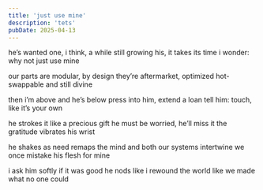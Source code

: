 ```yaml
---
title: 'just use mine'
description: 'tets'
pubDate: 2025-04-13
---
```


he’s wanted one, i think, a while
still growing his, it takes its time
i wonder: why not just use mine

our parts are modular, by design
they’re aftermarket, optimized
hot-swappable and still divine

then i’m above and he’s below
press into him, extend a loan
tell him: touch, like it’s your own

he strokes it like a precious gift
he must be worried, he’ll miss it
the gratitude vibrates his wrist

he shakes as need remaps the mind
and both our systems intertwine
we once mistake his flesh for mine

i ask him softly if it was good
he nods like i rewound the world
like we made what no one could
